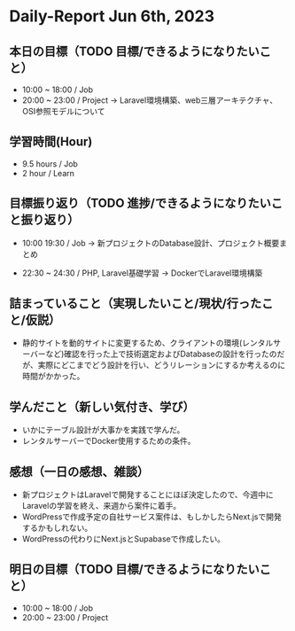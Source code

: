# Daily-Report Jun 6th, 2023

## 本日の目標（TODO 目標/できるようになりたいこと）

- 10:00 ~ 18:00 / Job
- 20:00 ~ 23:00 / Project
-> Laravel環境構築、web三層アーキテクチャ、OSI参照モデルについて

## 学習時間(Hour)
- 9.5 hours / Job
- 2 hour / Learn


## 目標振り返り（TODO 進捗/できるようになりたいこと振り返り）

- 10:00  19:30 / Job
-> 新プロジェクトのDatabase設計、プロジェクト概要まとめ

- 22:30 ~ 24:30 / PHP, Laravel基礎学習
-> DockerでLaravel環境構築

## 詰まっていること（実現したいこと/現状/行ったこと/仮説）
- 静的サイトを動的サイトに変更するため、クライアントの環境(レンタルサーバーなど)確認を行った上で技術選定およびDatabaseの設計を行ったのだが、実際にどこまでどう設計を行い、どうリレーションにするか考えるのに時間がかかった。

## 学んだこと（新しい気付き、学び）
- いかにテーブル設計が大事かを実践で学んだ。
- レンタルサーバーでDocker使用するための条件。

## 感想（一日の感想、雑談）
- 新プロジェクトはLaravelで開発することにほぼ決定したので、今週中にLaravelの学習を終え、来週から案件に着手。
- WordPressで作成予定の自社サービス案件は、もしかしたらNext.jsで開発するかもしれない。
- WordPressの代わりにNext.jsとSupabaseで作成したい。

## 明日の目標（TODO 目標/できるようになりたいこと）
- 10:00 ~ 18:00 / Job
- 20:00 ~ 23:00 / Project
